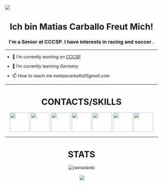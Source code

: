 <img src="C:\Users\matic\OneDrive\Escritorio\pat-patrick-bateman.gif" style="height: 100% , width:100%">
<h1 align="center"> Ich bin Matias Carballo Freut Mich!</h1>
<h3 align="center">I'm a Senior at CCCSP. I have interests in racing and soccer .</h3>

---

- 🔭 I’m currently working on [CCCSP]()

- 🌱 I’m currently learning *Germany*

- 📫 How to reach me *matiascarballo05gmail.com*

---

<h1 align="center">CONTACTS/SKILLS</h1>

<p align="center"><img src="https://img.shields.io/badge/Gmail-D14836?style=for-the-badge&logo=gmail&logoColor=white" style="height: 4rem"/>
<img src="https://img.shields.io/badge/WhatsApp-25D366?style=for-the-badge&logo=whatsapp&logoColor=white" style="height:4rem; background-color:white"/>
<img src="https://img.shields.io/badge/WeChat-07C160?style=for-the-badge&logo=wechat&logoColor=white" style="height: 4rem; background-color:white"/>
<img src="https://img.shields.io/badge/GitHub-100000?style=for-the-badge&logo=github&logoColor=white" style="height: 4rem; background-color:white"/>
<img src="https://img.shields.io/badge/Instagram-E4405F?style=for-the-badge&logo=instagram&logoColor=whit" style="height: 4rem; background-color:white"/>
<img src="https://img.shields.io/badge/Python-3776AB?style=for-the-badge&logo=python&logoColor=white" style="height: 4rem"/>
<img src="https://img.shields.io/badge/HTML-239120?style=for-the-badge&logo=html5&logoColor=white" style="height: 4rem"/>

---

<h1 align="center">STATS</h1>

<p align="center"> <img src="https://komarev.com/ghpvc/?username=matiasc05" alt="ravisolanki" /> </p>

<p align="center">&nbsp;<img align="center" src="https://github-readme-stats.vercel.app/api?username=matiasc05&theme=gotham&show_icons=true" />
